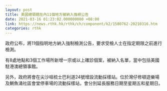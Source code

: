 ```yaml
---
layout: post
title: 美國總領館在內11個地方被納入強檢公告
date: 2021-03-16 01:23:02.000000000 +08:00
link: https://news.rthk.hk/rthk/ch/component/k2/1580762-20210316.htm
categories: rthk
---
```


政府公布，將11個指明地方納入強制檢測公告，要求受檢人士在指定期限之前進行檢測。

有8處地點和3個工作場所新增一宗或以上確診個案，被納入名單，當中包括美國駐港澳總領事館。

另外，政府將會在尖沙咀梳士巴利道24號增設流動採樣站。位於灣仔修頓遊樂場及鰂魚涌社區會堂停車場的流動採樣站，會分別延長服務日期至星期五和星期日。
